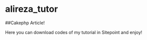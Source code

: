 alireza_tutor
=============

##Cakephp Article! 

Here you can download codes of my tutorial in Sitepoint and enjoy!
